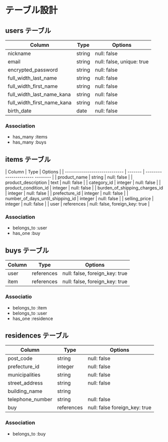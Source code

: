 # テーブル設計

## users テーブル

| Column                    | Type     | Options     |
| ------------------------- | -------- | ----------- |
| nickname                  | string   | null: false |
| email                     | string   | null: false, unique: true|
| encrypted_password        | string   | null: false |
| full_width_last_name      | string   | null: false |
| full_width_first_name     | string   | null: false |
| full_width_last_name_kana | string   | null: false |
| full_width_first_name_kana| string   | null: false |
| birth_date                | date     | null: false |

### Association

- has_many :items
- has_many :buys


## items テーブル

| Column                           | Type    | Options                                          |
| -----------------------------    | ------- | ----------------------                  -------- |
| product_name                     | string  | null: false |
| product_description              | text    | null: false |
| category_id                      | integer | null: false |
| product_condition_id             | integer | null: false |
| burden_of_shipping_charges_id    | integer | null: false |
| prefecture_id                    | integer | null: false |
| number_of_days_until_shipping_id | integer | null: false |
| selling_price                    | integer | null: false |
| user                             | references | null: false, foreign_key: true |

### Association

- belongs_to :user
- has_one :buy


## buys テーブル

| Column | Type       | Options                        |
| ------ | ---------- | ------------------------------ |
| user   | references | null: false, foreign_key: true |
| item   | references | null: false, foreign_key: true |

### Associatio

- belongs_to :item
- belongs_to :user
- has_one :residence


## residences テーブル

| Column               | Type       | Options                       |
| -------              | ---------- | ----------------------------- |
| post_code            | string     | null: false                   |
| prefecture_id        | integer    | null: false                   | 
| municipalities       | string     | null: false                   |
| street_address       | string     | null: false                   |
| building_name        | string     |                               |
| telephone_number     | string     | null: false                   |
| buy                  | references | null: false foreign_key: true |
<!-- ↑紐付いている購入履歴を保存する外部キーが必要,購入履歴テーブルの外部キーとしてカラムを追加 -->

### Association

- belongs_to :buy